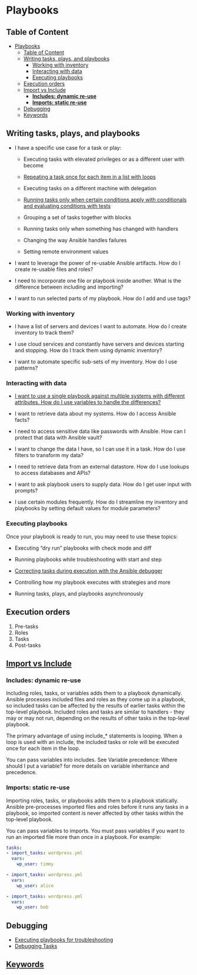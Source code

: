 # Playbooks

## Table of Content

- [Playbooks](#playbooks)
  - [Table of Content](#table-of-content)
  - [Writing tasks, plays, and playbooks](#writing-tasks-plays-and-playbooks)
    - [Working with inventory](#working-with-inventory)
    - [Interacting with data](#interacting-with-data)
    - [Executing playbooks](#executing-playbooks)
  - [Execution orders](#execution-orders)
  - [Import vs Include](#import-vs-include)
    - [**Includes: dynamic re-use**](#includes-dynamic-re-use)
    - [**Imports: static re-use**](#imports-static-re-use)
  - [Debugging](#debugging)
  - [Keywords](#keywords)

## Writing tasks, plays, and playbooks

- I have a specific use case for a task or play:

  - Executing tasks with elevated privileges or as a different user with become

  - [Repeating a task once for each item in a list with loops](https://docs.ansible.com/ansible/latest/user_guide/playbooks_loops.html#playbooks-loops)

  - Executing tasks on a different machine with delegation

  - [Running tasks only when certain conditions apply with conditionals and evaluating conditions with tests](https://docs.ansible.com/ansible/latest/user_guide/playbooks_conditionals.html)

  - Grouping a set of tasks together with blocks

  - Running tasks only when something has changed with handlers

  - Changing the way Ansible handles failures

  - Setting remote environment values

- I want to leverage the power of re-usable Ansible artifacts. How do I create re-usable files and roles?

- I need to incorporate one file or playbook inside another. What is the difference between including and importing?

- I want to run selected parts of my playbook. How do I add and use tags?

### Working with inventory

- I have a list of servers and devices I want to automate. How do I create inventory to track them?

- I use cloud services and constantly have servers and devices starting and stopping. How do I track them using dynamic inventory?

- I want to automate specific sub-sets of my inventory. How do I use patterns?

### Interacting with data

- [I want to use a single playbook against multiple systems with different attributes. How do I use variables to handle the differences?](https://docs.ansible.com/ansible/latest/user_guide/playbooks_variables.html#playbooks-variables)

- I want to retrieve data about my systems. How do I access Ansible facts?

- I need to access sensitive data like passwords with Ansible. How can I protect that data with Ansible vault?

- I want to change the data I have, so I can use it in a task. How do I use filters to transform my data?

- I need to retrieve data from an external datastore. How do I use lookups to access databases and APIs?

- I want to ask playbook users to supply data. How do I get user input with prompts?

- I use certain modules frequently. How do I streamline my inventory and playbooks by setting default values for module parameters?

### Executing playbooks

Once your playbook is ready to run, you may need to use these topics:

- Executing “dry run” playbooks with check mode and diff

- Running playbooks while troubleshooting with start and step

- [Correcting tasks during execution with the Ansible debugger](https://docs.ansible.com/ansible/latest/user_guide/playbooks_debugger.html#playbook-debugger)


- Controlling how my playbook executes with strategies and more

- Running tasks, plays, and playbooks asynchronously

## Execution orders

1. Pre-tasks
2. Roles
3. Tasks
4. Post-tasks

## [Import vs Include](https://docs.ansible.com/ansible/latest/user_guide/playbooks_reuse.html#playbooks-reuse)

### **Includes: dynamic re-use**

Including roles, tasks, or variables adds them to a playbook dynamically. Ansible processes included files and roles as they come up in a playbook, so included tasks can be affected by the results of earlier tasks within the top-level playbook. Included roles and tasks are similar to handlers - they may or may not run, depending on the results of other tasks in the top-level playbook.

The primary advantage of using include_* statements is looping. When a loop is used with an include, the included tasks or role will be executed once for each item in the loop.

You can pass variables into includes. See Variable precedence: Where should I put a variable? for more details on variable inheritance and precedence.

### **Imports: static re-use**

Importing roles, tasks, or playbooks adds them to a playbook statically. Ansible pre-processes imported files and roles before it runs any tasks in a playbook, so imported content is never affected by other tasks within the top-level playbook.

You can pass variables to imports. You must pass variables if you want to run an imported file more than once in a playbook. For example:

```yaml
tasks:
- import_tasks: wordpress.yml
  vars:
    wp_user: timmy

- import_tasks: wordpress.yml
  vars:
    wp_user: alice

- import_tasks: wordpress.yml
  vars:
    wp_user: bob
```

## Debugging

- [Executing playbooks for troubleshooting](https://docs.ansible.com/ansible/latest/user_guide/playbooks_startnstep.html )
- [Debugging Tasks](https://docs.ansible.com/ansible/latest/user_guide/playbooks_debugger.html)

## [Keywords](https://docs.ansible.com/ansible/latest/reference_appendices/playbooks_keywords.html)

